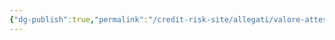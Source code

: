 ```yaml
---
{"dg-publish":true,"permalink":"/credit-risk-site/allegati/valore-atteso-del-miscuglio-2023-06-01-15-41-44-excalidraw/","tags":["excalidraw"]}
---
```

<style> .container {font-family: sans-serif; text-align: center;} .button-wrapper button {z-index: 1;height: 40px; width: 100px; margin: 10px;padding: 5px;} .excalidraw .App-menu_top .buttonList { display: flex;} .excalidraw-wrapper { height: 800px; margin: 50px; position: relative;} :root[dir="ltr"] .excalidraw .layer-ui__wrapper .zen-mode-transition.App-menu_bottom--transition-left {transform: none;} </style><script src="https://cdn.jsdelivr.net/npm/react@17/umd/react.production.min.js"></script><script src="https://cdn.jsdelivr.net/npm/react-dom@17/umd/react-dom.production.min.js"></script><script type="text/javascript" src="https://cdn.jsdelivr.net/npm/@excalidraw/excalidraw@0/dist/excalidraw.production.min.js"></script><div id="Valore_atteso_del_Miscuglio_2023-06-01_1541.44.excalidraw.md"></div><script>(function(){const InitialData={"type":"excalidraw","version":2,"source":"https://excalidraw.com","elements":[{"type":"image","version":37,"versionNonce":26556302,"isDeleted":false,"id":"kNHmNlFgs2fZYbIWUsUPC","fillStyle":"hachure","strokeWidth":1,"strokeStyle":"solid","roughness":1,"opacity":100,"angle":0,"x":-298.22382485525947,"y":-172.16838266247905,"strokeColor":"transparent","backgroundColor":"transparent","width":668.7491176060269,"height":328.1245670496861,"seed":502574286,"groupIds":[],"roundness":null,"boundElements":[],"updated":1685627097710,"link":null,"locked":false,"status":"pending","fileId":"57123aef5c36447283501326f34055717200ed59","scale":[1,1]},{"type":"rectangle","version":41,"versionNonce":1998999634,"isDeleted":false,"id":"7uR-HRQr7dOXeMa0Bw2qn","fillStyle":"hachure","strokeWidth":1,"strokeStyle":"solid","roughness":1,"opacity":100,"angle":0,"x":-119.5062484741211,"y":-151.77620697021484,"strokeColor":"#d9480f","backgroundColor":"transparent","width":178.9227294921875,"height":121.95956420898438,"seed":452218514,"groupIds":[],"roundness":{"type":3},"boundElements":[],"updated":1685627097710,"link":null,"locked":false},{"type":"text","version":358,"versionNonce":828577230,"isDeleted":false,"id":"ui7IWpl1","fillStyle":"hachure","strokeWidth":1,"strokeStyle":"solid","roughness":1,"opacity":100,"angle":0,"x":-248.76876068115234,"y":-201.73604217188316,"strokeColor":"#d9480f","backgroundColor":"transparent","width":328,"height":31,"seed":19422162,"groupIds":[],"roundness":null,"boundElements":[],"updated":1685627097710,"link":null,"locked":false,"fontSize":9.167945904438717,"fontFamily":2,"text":"Si moltiplicano la modalità x per la probabilità che X sia uguale a quella modalità.\nTutti questi prodotti si sommano tra loro.\nAvremo un numero di somme uguale al numero \"c\" di componenti del supporto","rawText":"Si moltiplicano la modalità x per la probabilità che X sia uguale a quella modalità.\nTutti questi prodotti si sommano tra loro.\nAvremo un numero di somme uguale al numero \"c\" di componenti del supporto","baseline":29,"textAlign":"left","verticalAlign":"top","containerId":null,"originalText":"Si moltiplicano la modalità x per la probabilità che X sia uguale a quella modalità.\nTutti questi prodotti si sommano tra loro.\nAvremo un numero di somme uguale al numero \"c\" di componenti del supporto"},{"type":"rectangle","version":67,"versionNonce":1934508818,"isDeleted":false,"id":"Rt8bGAmn_7cQpCLlKSfVx","fillStyle":"hachure","strokeWidth":1,"strokeStyle":"solid","roughness":1,"opacity":100,"angle":0,"x":186.48807525634766,"y":-158.34886932373047,"strokeColor":"#a61e4d","backgroundColor":"transparent","width":191.33770751953125,"height":133.644287109375,"seed":1748047570,"groupIds":[],"roundness":{"type":3},"boundElements":[],"updated":1685627336896,"link":null,"locked":false},{"type":"freedraw","version":3,"versionNonce":196777810,"isDeleted":false,"id":"pErDDrRbcHUer0WBRly3c","fillStyle":"hachure","strokeWidth":2,"strokeStyle":"solid","roughness":1,"opacity":100,"angle":0,"x":-7.040550231933594,"y":-69.98296356201172,"strokeColor":"#a61e4d","backgroundColor":"transparent","width":0.0001,"height":0.0001,"seed":1744804242,"groupIds":[],"roundness":null,"boundElements":[],"updated":1685627098806,"link":null,"locked":false,"points":[[0,0],[0.0001,0.0001]],"lastCommittedPoint":null,"simulatePressure":true,"pressures":[]},{"type":"text","version":609,"versionNonce":706439566,"isDeleted":false,"id":"juMoSybj","fillStyle":"hachure","strokeWidth":1,"strokeStyle":"solid","roughness":1,"opacity":100,"angle":0,"x":181.39679718017578,"y":-184.83028991528724,"strokeColor":"#a61e4d","backgroundColor":"transparent","width":310,"height":21,"seed":39314254,"groupIds":[],"roundness":null,"boundElements":[],"updated":1685627229326,"link":null,"locked":false,"fontSize":9.167945904438717,"fontFamily":2,"text":"Essendo X un miscuglio possiamo scrivere la probabilità p(xi) come \nuna media ponderata delle variabili X1, X2 ecc che compongono il miscuglio","rawText":"Essendo X un miscuglio possiamo scrivere la probabilità p(xi) come \nuna media ponderata delle variabili X1, X2 ecc che compongono il miscuglio","baseline":19,"textAlign":"left","verticalAlign":"top","containerId":null,"originalText":"Essendo X un miscuglio possiamo scrivere la probabilità p(xi) come \nuna media ponderata delle variabili X1, X2 ecc che compongono il miscuglio"},{"type":"rectangle","version":72,"versionNonce":1517818066,"isDeleted":false,"id":"B73wxvJ3PN3YFg6M-IKdS","fillStyle":"hachure","strokeWidth":1,"strokeStyle":"solid","roughness":1,"opacity":100,"angle":0,"x":-116.58504486083984,"y":-22.513694763183594,"strokeColor":"#087f5b","backgroundColor":"transparent","width":278.97332763671875,"height":181.11361694335938,"seed":240322510,"groupIds":[],"roundness":{"type":3},"boundElements":[],"updated":1685627338785,"link":null,"locked":false},{"type":"text","version":851,"versionNonce":1805853458,"isDeleted":false,"id":"gbQiivbC","fillStyle":"hachure","strokeWidth":1,"strokeStyle":"solid","roughness":1,"opacity":100,"angle":0,"x":-107.96932220458984,"y":175.43210601806638,"strokeColor":"#2b8a3e","backgroundColor":"transparent","width":283,"height":31,"seed":1453531598,"groupIds":[],"roundness":null,"boundElements":[],"updated":1685627434609,"link":null,"locked":false,"fontSize":9.167945904438717,"fontFamily":2,"text":"Inverto le sommatorie e porto dentro quella con il pedice \"i\" pj(xi)\nIl valore dentro la seconda sommatoria non è altro che il valore atteso\ndi ogni singola componente del miscuglio.","rawText":"Inverto le sommatorie e porto dentro quella con il pedice \"i\" pj(xi)\nIl valore dentro la seconda sommatoria non è altro che il valore atteso\ndi ogni singola componente del miscuglio.","baseline":29,"textAlign":"left","verticalAlign":"top","containerId":null,"originalText":"Inverto le sommatorie e porto dentro quella con il pedice \"i\" pj(xi)\nIl valore dentro la seconda sommatoria non è altro che il valore atteso\ndi ogni singola componente del miscuglio."},{"type":"text","version":122,"versionNonce":1770641874,"isDeleted":false,"id":"RKOPVvwQ","fillStyle":"hachure","strokeWidth":1,"strokeStyle":"solid","roughness":1,"opacity":100,"angle":0,"x":259.44737757039184,"y":85.68532587682273,"strokeColor":"#364fc7","backgroundColor":"transparent","width":254,"height":116,"seed":1843515150,"groupIds":[],"roundness":null,"boundElements":[],"updated":1685627511915,"link":null,"locked":false,"fontSize":20,"fontFamily":2,"text":"Troviamo quindi che il valore\natteso di un miscuglio\nè la media ponderata\ndei valori attesi delle singole\ncomponenti","rawText":"Troviamo quindi che il valore\natteso di un miscuglio\nè la media ponderata\ndei valori attesi delle singole\ncomponenti","baseline":111,"textAlign":"left","verticalAlign":"top","containerId":null,"originalText":"Troviamo quindi che il valore\natteso di un miscuglio\nè la media ponderata\ndei valori attesi delle singole\ncomponenti"},{"id":"1q-vDiOvLJguGaVY4LwqU","type":"arrow","x":128.47798795849184,"y":-141.6427982081074,"width":2.2104067375587135,"height":78.73767885954487,"angle":0,"strokeColor":"#364fc7","backgroundColor":"transparent","fillStyle":"hachure","strokeWidth":1,"strokeStyle":"solid","roughness":1,"opacity":100,"groupIds":[],"roundness":{"type":2},"seed":1803391318,"version":85,"versionNonce":1685400854,"isDeleted":false,"boundElements":null,"updated":1686847634360,"link":null,"locked":false,"points":[[0,0],[2.2104067375587135,-78.73767885954487]],"lastCommittedPoint":[4.2336107336956275,-67.73767885954484],"startBinding":null,"endBinding":{"elementId":"gu0ldqmR","focus":0.9439000443601323,"gap":13.948719853940247},"startArrowhead":null,"endArrowhead":"arrow"},{"type":"text","version":686,"versionNonce":1775951370,"isDeleted":false,"id":"gu0ldqmR","fillStyle":"hachure","strokeWidth":1,"strokeStyle":"solid","roughness":1,"opacity":100,"angle":0,"x":126.16358790754077,"y":-244.32919692159248,"strokeColor":"#364fc7","backgroundColor":"transparent","width":185,"height":10,"seed":1279922634,"groupIds":[],"roundness":null,"boundElements":[{"id":"1q-vDiOvLJguGaVY4LwqU","type":"arrow"}],"updated":1686847637744,"link":null,"locked":false,"fontSize":9.167945904438717,"fontFamily":2,"text":"Specificare che \"c\" è il supporto del miscuglio","rawText":"Specificare che \"c\" è il supporto del miscuglio","baseline":9,"textAlign":"left","verticalAlign":"top","containerId":null,"originalText":"Specificare che \"c\" è il supporto del miscuglio"}],"appState":{"theme":"light","viewBackgroundColor":"#ffffff","currentItemStrokeColor":"#364fc7","currentItemBackgroundColor":"transparent","currentItemFillStyle":"hachure","currentItemStrokeWidth":1,"currentItemStrokeStyle":"solid","currentItemRoughness":1,"currentItemOpacity":100,"currentItemFontFamily":2,"currentItemFontSize":20,"currentItemTextAlign":"left","currentItemStartArrowhead":null,"currentItemEndArrowhead":"arrow","scrollX":370.8640431057489,"scrollY":323.861432772051,"zoom":{"value":1.1500000000000001},"currentItemRoundness":"round","gridSize":null,"colorPalette":{}},"files":{}};InitialData.scrollToContent=true;App=()=>{const e=React.useRef(null),t=React.useRef(null),[n,i]=React.useState({width:void 0,height:void 0});return React.useEffect(()=>{i({width:t.current.getBoundingClientRect().width,height:t.current.getBoundingClientRect().height});const e=()=>{i({width:t.current.getBoundingClientRect().width,height:t.current.getBoundingClientRect().height})};return window.addEventListener("resize",e),()=>window.removeEventListener("resize",e)},[t]),React.createElement(React.Fragment,null,React.createElement("div",{className:"excalidraw-wrapper",ref:t},React.createElement(ExcalidrawLib.Excalidraw,{ref:e,width:n.width,height:n.height,initialData:InitialData,viewModeEnabled:!0,zenModeEnabled:!0,gridModeEnabled:!1})))},excalidrawWrapper=document.getElementById("Valore_atteso_del_Miscuglio_2023-06-01_1541.44.excalidraw.md");ReactDOM.render(React.createElement(App),excalidrawWrapper);})();</script>